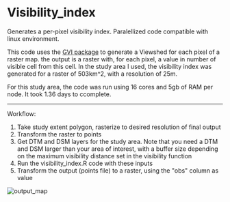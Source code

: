 # Visibility_index
Generates a per-pixel visibility index. Paralellized code compatible with linux environment. 

This code uses the [GVI package](https://github.com/STBrinkmann/GVI) to generate a Viewshed for each pixel of a raster map. the output is a raster with, for each pixel, a value in number of visible cell from this cell. In the study area I used, the visibility index was generated for a raster of 503km^2, with a resolution of 25m. 

For this study area, the code was run using 16 cores and 5gb of RAM per node. It took 1.36 days to ccomplete. 

------

Workflow: 

1. Take study extent polygon, rasterize to desired resolution of final output
2. Transform the raster to points
3. Get DTM and DSM layers for the study area. Note that you need a DTM and DSM larger than your area of interest, with a buffer size depending on the maximum visibility distance set in the visibility function
4. Run the visibility_index.R code with these inputs
5. Transform the output (points file) to a raster, using the "obs" column as value

![output_map](https://github.com/NKulling/Visibility_index/blob/main/output_map.png)



